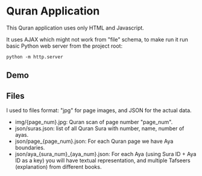 # Quran Application 

This Quran application uses only HTML and Javascript.

It uses AJAX which might not work from "file" schema, to make
run it run basic Python web server from the project root:

    python -m http.server


## Demo



## Files

I used to files format: "jpg" for page images, and JSON for the actual data.

- img/{page\_num}.jpg: Quran scan of page number "page\_num".
- json/suras.json: list of all Quran Sura with number, name, number of ayas.
- json/page\_{page\_num}.json: For each Quran page we have Aya boundaries.
- json/aya\_{sura\_num}\_{aya\_num}.json: For each Aya (using Sura ID + Aya ID as a key)
 you will have textual representation, and multiple Tafseers (explanation) from different books.
